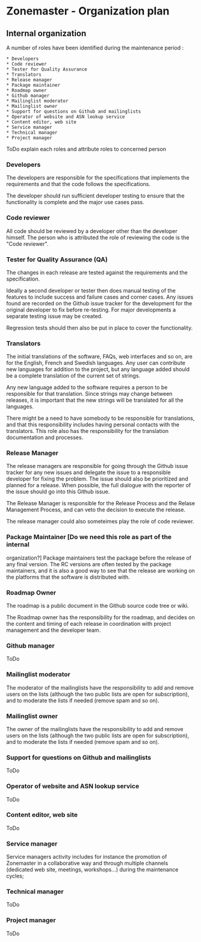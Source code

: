 # Zonemaster - Organization plan

## Internal organization 

A number of roles have been identified during the maintenance period :

	* Developers
	* Code reviewer
	* Tester for Quality Assurance
	* Translators
	* Release manager
	* Package maintainer
	* Roadmap owner
	* Github manager
	* Mailinglist moderator
	* Mailinglist owner
	* Support for questions on Github and mailinglists
	* Operator of website and ASN lookup service
	* Content editor, web site
	* Service manager
	* Technical manager
	* Project manager

ToDo explain each roles and attribute roles to concerned person

### Developers
The developers are responsible for the specifications that implements the
requirements and that the code follows the specifications.

The developer should run sufficient developer testing to ensure that the functionality
is complete and the major use cases pass.
 
### Code reviewer
All code should be reviewed by a developer other than the developer himself. The
person who is attributed the role of reviewing the code is the "Code reviewer". 

### Tester for Quality Assurance (QA)
The changes in each release are tested against the requirements and the
specification.

Ideally a second developer or tester then does manual testing of the features to
include success and failure cases and corner cases. Any issues found are
recorded on the Github issue tracker for the development for the original
developer to fix before re-testing. For major developments a separate testing
issue may be created.

Regression tests should then also be put in place to cover the functionality.

### Translators
The initial translations of the software, FAQs, web interfaces and so on, are
for the English, French and Swedish languages. Any user can contribute new
languages for addition to the project, but any language added should be a
complete translation of the current set of strings.

Any new language added to the software requires a person to be responsible for
that translation. Since strings may change between releases, it is important
that the new strings will be translated for all the languages.

There might be a need to have somebody to be responsible for translations, and
that this responsibility includes having personal contacts with the translators.
This role also has the responsibility for the translation documentation and
processes.

### Release Manager
The release managers are responsible for going through the
Github issue tracker for any new issues and delegate the issue to a responsible
developer for fixing the problem. The issue should also be prioritized and
planned for a release. When possible, the full dialogue with the reporter of the
issue should go into this Github issue.

The Release Manager is responsible for the Release Process and the Relase
Management Process, and can veto the decision to execute the release.

The release manager could also someteimes play the role of code reviewer.

### Package Maintainer [Do we need this role as part of the internal
organization?]
Package maintainers test the package before the release of any final version.
The RC versions are often tested by the package maintainers, and it is also a
good way to see that the release are working on the platforms that the software
is distributed with.

### Roadmap Owner
The roadmap is a public document in the Github source code tree or wiki.

The Roadmap owner has the responsibility for the roadmap, and decides on the
content and timing of each release in coordination with project management and
the developer team.

### Github manager
ToDo

### Mailinglist moderator
The moderator of the mailinglists have the responsibility to add and
remove users on the lists (although the two public lists are open for
subscription), and to moderate the lists if needed (remove spam and so on).

### Mailinglist owner
The owner of the mailinglists have the responsibility to add and
remove users on the lists (although the two public lists are open for
subscription), and to moderate the lists if needed (remove spam and so on).

### Support for questions on Github and mailinglists

ToDo

### Operator of website and ASN lookup service

ToDo

### Content editor, web site

ToDo

### Service manager
Service managers activity includes for instance the promotion of Zonemaster in a collaborative way and through multiple channels (dedicated web site, meetings, workshops…)
during the maintenance cycles;

### Technical manager
ToDo

### Project manager
ToDo 
